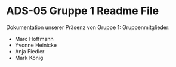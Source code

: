 ADS-05 Gruppe 1 Readme File
===========================



Dokumentation unserer Präsenz von Gruppe 1:
Gruppenmitglieder:
- Marc Hoffmann
- Yvonne Heinicke
- Anja Fiedler
- Mark König